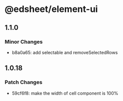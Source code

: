 # @edsheet/element-ui

## 1.1.0

### Minor Changes

- b8a0a65: add selectable and removeSelectedRows

## 1.0.18

### Patch Changes

- 59cf6f8: make the width of cell component is 100%
